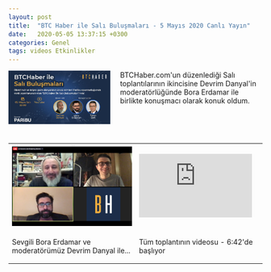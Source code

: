 ```yaml
---
layout: post
title:  "BTC Haber ile Salı Buluşmaları - 5 Mayıs 2020 Canlı Yayın"
date:   2020-05-05 13:37:15 +0300
categories: Genel
tags: videos Etkinlikler
---
```



<img align="left" src="/assets/btchaber_sali_bulusmalari_640.jpg" style="width:40%; padding-right:20px"> BTCHaber.com'un düzenlediği Salı toplantılarının ikincisine Devrim Danyal'in moderatörlüğünde Bora Erdamar ile birlikte konuşmacı olarak konuk oldum. 

&nbsp;

<br />

<table><tr><td style="width:50%">
<img src="/assets/BTCHaber_Sali_Bulusmalari_screenshot_640.png">
</td>
<td style="width:50%">
<iframe width="224" height="126" src="https://www.youtube.com/embed/09zcikFwXgg?t=402" frameborder="0" allowfullscreen></iframe></td></tr>
<tr><td style="width:50%; vertical-align:top">
<p>
Sevgili Bora Erdamar ve moderatörümüz Devrim Danyal ile...
</p></td>
<td style="width:70%; vertical-align:top">
<p>
Tüm toplantının videosu - 6:42'de başlıyor</p>
</td></tr>
</table>
